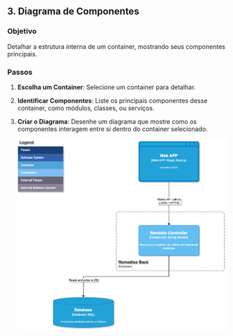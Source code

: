 ## 3. Diagrama de Componentes

### Objetivo

Detalhar a estrutura interna de um container, mostrando seus componentes principais.

### Passos

1. **Escolha um Container**: Selecione um container para detalhar.
2. **Identificar Componentes**: Liste os principais componentes desse container, como módulos, classes, ou serviços.
3. **Criar o Diagrama**: Desenhe um diagrama que mostre como os componentes interagem entre si dentro do container selecionado.


    ![diagrama-componentes](assets/level-3.png)
